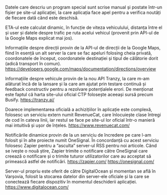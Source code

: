 Datele care descriu un program special sunt scrise manual și postate într-un fișier pe site-ul aplicației, la care aplicația face apel pentru a verifica noutăți de fiecare dată când este deschisă.

ETA-ul este calculat dinamic, în funcție de viteza vehiculului, distanța între el și user și datele despre trafic pe ruta acelui vehicul (provenit prin API-ul de la Google Maps explicat mai jos).

Informațiile despre direcții provin de la API-ul de direcții de la Google Maps, fiind în esență un alt server la care se fac apeluri folosing cheia privată, coordonatele de început, coordonatele destinației și tipul de călătorie dorit (adică transport în comun). https://developers.google.com/maps/documentation/directions/overview

Informațiile despre vehicule provin de la nou API Tranzy, la care m-am alăturat încă de la lansare și la care am ajutat prin testare continuă și feedback constructiv pentru a rezolvare potențialele erori. De menționat este faptul că harta site-ului oficial CTP folosește aceeași sursă precum Busify. https://tranzy.ai/
   
Doarece implementarea oficială a achizițiilor în aplicație este complexă, folosesc un serviciu extern numit RevenueCat, care înlocuiește clase întregi de cod în cateva linii, iar restul se face pe site-ul lor oficial într-o manieră mai intuitivă și ușor de înțeles. https://www.revenuecat.com/

Notificările dinamice provin de la un serviciu de încredere pe care l-am folosit și în alte proiecte numit OneSignal. În concordanță cu acest serviciu folosesc Zapier pentru a “asculta” server-ul RSS pentru noi articole. Când se ivește o nouă știre, Zapier trimite o notificare către OneSignal care creează o notificare și o trimite tuturor utilizatorilor care au acceptat să primească astfel de notificări. https://zapier.com/ https://onesignal.com/

Server-ul propriu este oferit de către DigitalOcean și momentan se află în Varșovia, folosit la stocarea datelor din server-ele oficiale și la care se conectează fiecare dispozitiv în momentul deschiderii aplicației. https://www.digitalocean.com/
